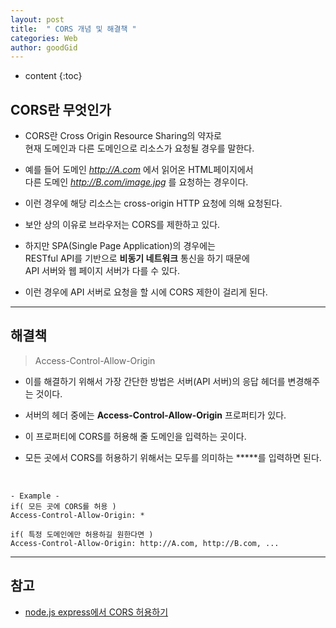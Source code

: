 ```yaml
---
layout: post
title:  " CORS 개념 및 해결책 "
categories: Web
author: goodGid
---
```

* content
{:toc}



## CORS란 무엇인가

* CORS란 Cross Origin Resource Sharing의 약자로 <br> 현재 도메인과 다른 도메인으로 리소스가 요청될 경우를 말한다. 

* 예를 들어 도메인 *http://A.com* 에서 읽어온 HTML페이지에서 <br> 다른 도메인 *http://B.com/image.jpg* 를 요청하는 경우이다.

* 이런 경우에 해당 리소스는 cross-origin HTTP 요청에 의해 요청된다. 

* 보안 상의 이유로 브라우저는 CORS를 제한하고 있다.

* 하지만 SPA(Single Page Application)의 경우에는 <br> RESTful API를 기반으로 **비동기 네트워크** 통신을 하기 때문에 <br> API 서버와 웹 페이지 서버가 다를 수 있다. 

* 이런 경우에 API 서버로 요청을 할 시에 CORS 제한이 걸리게 된다.


---


## 해결책

> Access-Control-Allow-Origin

* 이를 해결하기 위해서 가장 간단한 방법은 서버(API 서버)의 응답 헤더를 변경해주는 것이다.

* 서버의 헤더 중에는 **Access-Control-Allow-Origin** 프로퍼티가 있다.
 
* 이 프로퍼티에 CORS를 허용해 줄 도메인을 입력하는 곳이다.
 
* 모든 곳에서 CORS를 허용하기 위해서는 모두를 의미하는 **\***를 입력하면 된다.

<br>

```
- Example -
if( 모든 곳에 CORS를 허용 )
Access-Control-Allow-Origin: *

if( 특정 도메인에만 허용하길 원한다면 )
Access-Control-Allow-Origin: http://A.com, http://B.com, ...
```


---

## 참고

* [node.js express에서 CORS 허용하기](http://guswnsxodlf.github.io/enable-CORS-on-express)